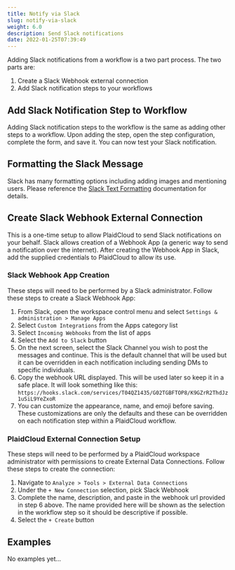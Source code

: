 ```yaml
---
title: Notify via Slack
slug: notify-via-slack
weight: 6.0
description: Send Slack notifications
date: 2022-01-25T07:39:49
---
```



Adding Slack notifications from a workflow is a two part process. The two parts are:


1. Create a Slack Webhook external connection
2. Add Slack notification steps to your workflows

## Add Slack Notification Step to Workflow


Adding Slack notification steps to the workflow is the same as adding other steps to a workflow. Upon adding the step, open the step configuration, complete the form, and save it. You can now test your Slack notification.



## Formatting the Slack Message


Slack has many formatting options including adding images and mentioning users. Please reference the [Slack Text Formatting](https://api.slack.com/reference/surfaces/formatting) documentation for details.



## Create Slack Webhook External Connection


This is a one-time setup to allow PlaidCloud to send Slack notifications on your behalf. Slack allows creation of a Webhook App (a generic way to send a notification over the internet). After creating the Webhook App in Slack, add the supplied credentials to PlaidCloud to allow its use.



### Slack Webhook App Creation


These steps will need to be performed by a Slack administrator. Follow these steps to create a Slack Webhook App:


1. From Slack, open the workspace control menu and select `Settings & administration > Manage Apps`
2. Select `Custom Integrations` from the Apps category list
3. Select `Incoming Webhooks` from the list of apps
4. Select the `Add to Slack` button
5. On the next screen, select the Slack Channel you wish to post the messages and continue. This is the default channel that will be used but it can be overridden in each notification including sending DMs to specific individuals.
6. Copy the webhook URL displayed. This will be used later so keep it in a safe place. It will look something like this: `https://hooks.slack.com/services/T04QZ1435/G02TGBFTOP8/K9GZrR2ThdJz1uSiL9YeZxoR`
7. You can customize the appearance, name, and emoji before saving. These customizations are only the defaults and these can be overridden on each notification step within a PlaidCloud workflow.

### PlaidCloud External Connection Setup


These steps will need to be performed by a PlaidCloud workspace administrator with permissions to create External Data Connections. Follow these steps to create the connection:


1. Navigate to `Analyze > Tools > External Data Connections`
2. Under the `+ New Connection` selection, pick Slack Webhook
3. Complete the name, description, and paste in the webhook url provided in step 6 above. The name provided here will be shown as the selection in the workflow step so it should be descriptive if possible.
4. Select the `+ Create` button


## Examples

No examples yet...
